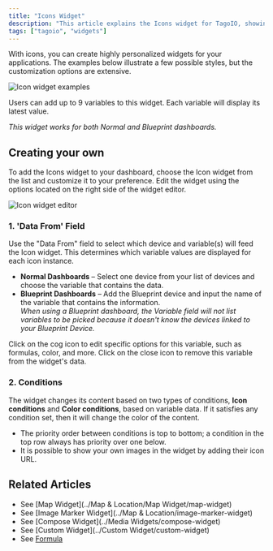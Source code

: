 ```yaml
---
title: "Icons Widget"
description: "This article explains the Icons widget for TagoIO, showing example styles, how many variables it supports, and how to add and customize the widget on a dashboard, including the \"Data From\" and \"Conditions\" configuration options."
tags: ["tagoio", "widgets"]
---
```

With icons, you can create highly personalized widgets for your applications. The examples below illustrate a few possible styles, but the customization options are extensive.

![Icon widget examples](/docs_imagem/tagoio/icons-widget-2.gif)

Users can add up to 9 variables to this widget. Each variable will display its latest value.

*This widget works for both Normal and Blueprint dashboards.*

## Creating your own

To add the Icons widget to your dashboard, choose the Icon widget from the list and customize it to your preference. Edit the widget using the options located on the right side of the widget editor.

![Icon widget editor](/docs_imagem/tagoio/icons-widget-2.gif)

### 1. 'Data From' Field

Use the "Data From" field to select which device and variable(s) will feed the Icon widget. This determines which variable values are displayed for each icon instance.

- **Normal Dashboards** – Select one device from your list of devices and choose the variable that contains the data.
- **Blueprint Dashboards** – Add the Blueprint device and input the name of the variable that contains the information.  
  *When using a Blueprint dashboard, the Variable field will not list variables to be picked because it doesn't know the devices linked to your Blueprint Device.*

Click on the cog icon to edit specific options for this variable, such as formulas, color, and more. Click on the close icon to remove this variable from the widget's data.

<!-- Image temporarily disabled: Data From example - /cdn.elev.io/file/uploads/VkSrjeSoWpdg7LeGdh2jKUEagxh0dd_cO83j6HUV_6s/e8-MfiCj5RwAfHTvlBRuj35BF4akrnZU7huPEjZZf_c/1623008017802-7Qs.png -->

### 2. Conditions

The widget changes its content based on two types of conditions, **Icon conditions** and **Color conditions**, based on variable data. If it satisfies any condition set, then it will change the color of the content.

- The priority order between conditions is top to bottom; a condition in the top row always has priority over one below.
- It is possible to show your own images in the widget by adding their icon URL.

<!-- Image temporarily disabled: Conditions example - /cdn.elev.io/file/uploads/8Kr8tD8c3s2gigLME_FvaA_bT6A7DbPNHE1DBsJtJDw/6urQaiVLijluk8JJulhV5B4xTQgm9ZjdlYuJpFGanMg/editingConditions-vVQ.gif -->

## Related Articles

- See [Map Widget](../Map & Location/Map Widget/map-widget)  
- See [Image Marker Widget](../Map & Location/image-marker-widget)  
- See [Compose Widget](../Media Widgets/compose-widget)  
- See [Custom Widget](../Custom Widget/custom-widget)  
- See [Formula](../General/formula)